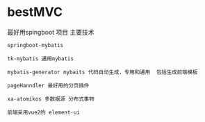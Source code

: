 # bestMVC
最好用spingboot 项目
主要技术

    springboot-mybatis
   
    tk-mybatis 通用mybatis
  
    mybatis-generator mybaits 代码自动生成，专用和通用  包括生成前端模板
   
    pageHanndler 最好用的分页插件
    
    xa-atomikos 多数据源 分布式事物
   
    前端采用vue2的 element-ui